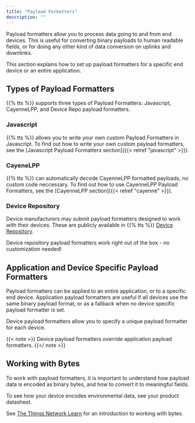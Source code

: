 ```yaml
---
title: "Payload Formatters"
description: ""
---
```


Payload formatters allow you to process data going to and from end devices. This is useful for converting binary payloads to human readable fields, or for doing any other kind of data conversion on uplinks and downlinks.

This section explains how to set up payload formatters for a specific end device or an entire application.

<!--more-->

## Types of Payload Formatters

{{% tts %}} supports three types of Payload Formatters: Javascript, CayenneLPP, and Device Repo payload formatters.

### Javascript

{{% tts %}} allows you to write your own custom Payload Formatters in Javascript. To find out how to write your own custom payload formatters, see the [Javascript Payload Formatters section]({{< relref "javascript" >}}).

### CayeneLPP

{{% tts %}} can automatically decode CayenneLPP formatted payloads, no custom code neccessary. To find out how to use CayenneLPP Payload Formatters, see the [CayenneLPP section]({{< relref "cayenne" >}}).

### Device Repository

Device manufacturers may submit payload formatters designed to work with their devices. These are publicly available in {{% tts %}} [Device Repository](https://github.com/TheThingsNetwork/lorawan-devices/tree/master).

Device repository payload formatters work right out of the box - no customization needed!

## Application and Device Specific Payload Formatters

Payload formatters can be applied to an entire application, or to a specific end device. Application payload formatters are useful if all devices use the same binary payload format, or as a fallback when no device specific payload formatter is set.

Device payload formatters allow you to specify a unique payload formatter for each device. 

{{< note >}} Device payload formatters override application payload formatters. {{</ note >}}

## Working with Bytes

To work with payload formatters, it is important to understand how payload data is encoded as binary bytes, and how to convert it to meaningful fields.

To see how your device encodes environmental data, see your product datasheet.

See [The Things Network Learn](https://www.thethingsnetwork.org/docs/devices/bytes.html) for an introduction to working with bytes.
